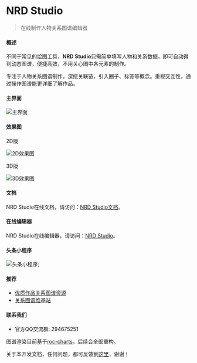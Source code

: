 # NRD Studio

> 在线制作人物关系图谱编辑器

#### 概述

不同于常见的绘图工具，**NRD Studio**只需简单填写人物和关系数据，即可自动得到动态图谱，便捷高效，不用关心图中各元素的制作。

专注于人物关系图谱制作，深挖关联链，引入圈子、标签等概念。重视交互性，通过操作图谱能更详细了解作品。


#### 主界面

![主界面](/images/mainui.png)

#### 效果图

2D版

![2D效果图](https://tech.pkoala.com/assets/images/a2d.gif)

3D版

![3D效果图](https://tech.pkoala.com/assets/images/a3d.gif)

#### 文档 

NRD Studio在线文档，请访问：[NRD Studio文档](http://tech.pkoala.com/docs/#/preface)。

#### 在线编辑器 

NRD Studio在线编辑器，请访问：[NRD Studio](http://tech.pkoala.com)。

#### 头条小程序 

![头条小程序](https://tech.pkoala.com/docs/images/tt_qrcode.svg#logo);


#### 推荐 

* [优质作品关系图谱资源](https://tp.pkoala.com)
* [关系图谱维基站](https://wx.pkoala.com)


#### 联系我们

* 官方QQ交流群: 294675251

图谱渲染目前基于[roc-charts](https://github.com/hepeng10/roc-charts)，后续会全部重构。

关于本开发文档，任何问题，都可反馈到[这里](https://github.com/pury/nrd-studio/issues)，谢谢！
